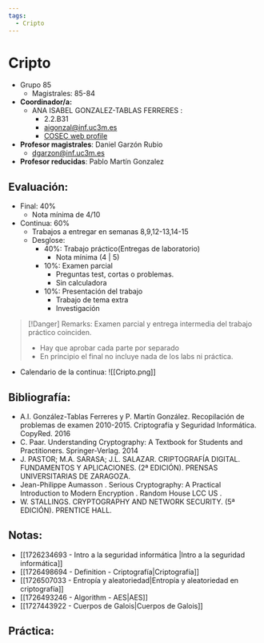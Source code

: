 ```yaml
---
tags:
  - Cripto
---
```

# Cripto

+ Grupo 85
	+ Magistrales: 85-84
+ **Coordinador/a:** 
	+ ANA ISABEL GONZALEZ-TABLAS FERRERES : 
		+ 2.2.B31
		+ aigonzal@inf.uc3m.es
		+ [COSEC web profile](https://cosec.inf.uc3m.es/people/ana-isabel-gonzalez-tablas/)
+ **Profesor magistrales**: Daniel Garzón Rubio
	+ dgarzon@inf.uc3m.es
+ **Profesor reducidas**: Pablo Martín Gonzalez


## Evaluación: 
- Final: 40%
	- Nota mínima de 4/10
- Continua: 60%
	- Trabajos a entregar en semanas 8,9,12-13,14-15
	- Desglose: 
		- 40%: Trabajo práctico(Entregas de laboratorio)
			- Nota mínima (4 | 5)
		- 10%: Examen parcial 
			- Preguntas test, cortas o problemas. 
			- Sin calculadora 
		- 10%: Presentación del trabajo
			- Trabajo de tema extra
			- Investigación

> [!Danger] Remarks: 
> Examen parcial y entrega intermedia del trabajo práctico coinciden.
> + Hay que aprobar cada parte por separado 
> + En principio el final no incluye nada de los labs ni práctica. 

+ Calendario de la continua: 
	![[Cripto.png]]
	
## Bibliografía: 
- A.I. González-Tablas Ferreres y P. Martín González. Recopilación de problemas de examen 2010-2015. Criptografía y Seguridad Informática. CopyRed. 2016
- C. Paar. Understanding Cryptography: A Textbook for Students and Practitioners. Springer-Verlag. 2014
- J. PASTOR; M.A. SARASA; J.L. SALAZAR. CRIPTOGRAFÍA DIGITAL. FUNDAMENTOS Y APLICACIONES. (2ª EDICIÓN). PRENSAS UNIVERSITARIAS DE ZARAGOZA.
- Jean-Philippe Aumasson . Serious Cryptography: A Practical Introduction to Modern Encryption . Random House LCC US .
- W. STALLINGS. CRYPTOGRAPHY AND NETWORK SECURITY. (5ª EDICIÓN). PRENTICE HALL.
## Notas: 
+ [[1726234693 - Intro a la seguridad informática |Intro a la seguridad informática]]
+ [[1726498694 - Definition - Criptografía|Criptografía]]
+ [[1726507033 - Entropía y aleatoriedad|Entropía y aleatoriedad en criptografía]]
+ [[1726493246 - Algorithm - AES|AES]]
+ [[1727443922 - Cuerpos de Galois|Cuerpos de Galois]]
## Práctica:
